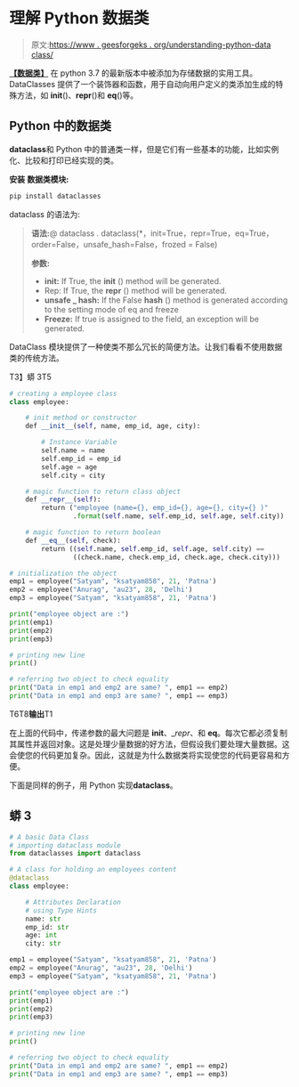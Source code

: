 # 理解 Python 数据类

> 原文:[https://www . geesforgeks . org/understanding-python-data class/](https://www.geeksforgeeks.org/understanding-python-dataclasses/)

[**【数据类】**](https://www.geeksforgeeks.org/data-classes-in-python-an-introduction/) 在 python 3.7 的最新版本中被添加为存储数据的实用工具。DataClasses 提供了一个装饰器和函数，用于自动向用户定义的类添加生成的特殊方法，如 __init__()、__repr__()和 __eq__()等。

## Python 中的数据类

**dataclass**和 Python 中的普通类一样，但是它们有一些基本的功能，比如实例化、比较和打印已经实现的类。

**安装** **数据类模块:**

```py
pip install dataclasses
```

dataclass 的语法为:

> **语法:**@ dataclass . dataclass(*，init=True，repr=True，eq=True，order=False，unsafe_hash=False，frozed = False)
> 
> **参数:**
> 
> *   **init:** If True, the __init__ () method will be generated.
> *   Rep: If True, the __repr__ () method will be generated.
> *   **unsafe _ hash:** If the False __hash__ () method is generated according to the setting mode of eq and freeze
> *   **Freeze:** If true is assigned to the field, an exception will be generated.

DataClass 模块提供了一种使类不那么冗长的简便方法。让我们看看不使用数据类的传统方法。

T3】蟒 3T5

```py
# creating a employee class
class employee:

    # init method or constructor
    def __init__(self, name, emp_id, age, city):

        # Instance Variable
        self.name = name
        self.emp_id = emp_id
        self.age = age
        self.city = city

    # magic function to return class object
    def __repr__(self):
        return ("employee (name={}, emp_id={}, age={}, city={} )"
                .format(self.name, self.emp_id, self.age, self.city))

    # magic function to return boolean
    def __eq__(self, check):
        return ((self.name, self.emp_id, self.age, self.city) ==
                ((check.name, check.emp_id, check.age, check.city)))

# initialization the object
emp1 = employee("Satyam", "ksatyam858", 21, 'Patna')
emp2 = employee("Anurag", "au23", 28, 'Delhi')
emp3 = employee("Satyam", "ksatyam858", 21, 'Patna')

print("employee object are :")
print(emp1)
print(emp2)
print(emp3)

# printing new line
print()

# referring two object to check equality
print("Data in emp1 and emp2 are same? ", emp1 == emp2)
print("Data in emp1 and emp3 are same? ", emp1 == emp3)
```

T6T8**输出**T1

在上面的代码中，传递参数的最大问题是 __init__、__repr_、和 __eq__。每次它都必须复制其属性并返回对象。这是处理少量数据的好方法，但假设我们要处理大量数据。这会使您的代码更加复杂。因此，这就是为什么数据类将实现使您的代码更容易和方便。

下面是同样的例子，用 Python 实现**dataclass**。

## 蟒 3

```py
# A basic Data Class
# importing dataclass module
from dataclasses import dataclass

# A class for holding an employees content
@dataclass
class employee:

    # Attributes Declaration
    # using Type Hints
    name: str
    emp_id: str
    age: int
    city: str

emp1 = employee("Satyam", "ksatyam858", 21, 'Patna')
emp2 = employee("Anurag", "au23", 28, 'Delhi')
emp3 = employee("Satyam", "ksatyam858", 21, 'Patna')

print("employee object are :")
print(emp1)
print(emp2)
print(emp3)

# printing new line
print()

# referring two object to check equality
print("Data in emp1 and emp2 are same? ", emp1 == emp2)
print("Data in emp1 and emp3 are same? ", emp1 == emp3)
```